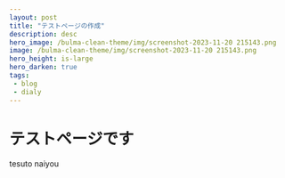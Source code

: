 ```yaml
---
layout: post
title: "テストページの作成"
description: desc
hero_image: /bulma-clean-theme/img/screenshot-2023-11-20 215143.png
image: /bulma-clean-theme/img/screenshot-2023-11-20 215143.png
hero_height: is-large
hero_darken: true
tags:
 - blog
 - dialy
---
```


# テストページです

tesuto naiyou